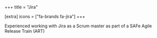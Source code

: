 +++
title = "Jira"

[extra]
icons = ["fa-brands fa-jira"]
+++

Experienced working with Jira as a Scrum master as part of a SAFe Agile Release Train (ART)